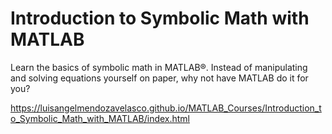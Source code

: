 # Introduction to Symbolic Math with MATLAB
Learn the basics of symbolic math in MATLAB®. Instead of manipulating and solving equations yourself on paper, why not have MATLAB do it for you?

https://luisangelmendozavelasco.github.io/MATLAB_Courses/Introduction_to_Symbolic_Math_with_MATLAB/index.html